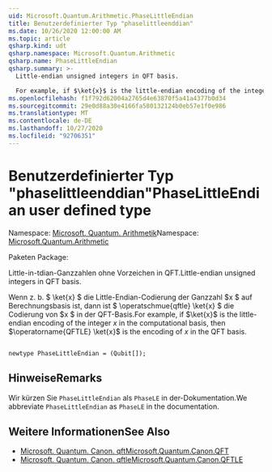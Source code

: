 ```yaml
---
uid: Microsoft.Quantum.Arithmetic.PhaseLittleEndian
title: Benutzerdefinierter Typ "phaselittleenddian"
ms.date: 10/26/2020 12:00:00 AM
ms.topic: article
qsharp.kind: udt
qsharp.namespace: Microsoft.Quantum.Arithmetic
qsharp.name: PhaseLittleEndian
qsharp.summary: >-
  Little-endian unsigned integers in QFT basis.

  For example, if $\ket{x}$ is the little-endian encoding of the integer $x$ in the computational basis, then $\operatorname{QFTLE} \ket{x}$ is the encoding of $x$ in the QFT basis.
ms.openlocfilehash: f1f792d62004a2765d4e63870f5a41a4377b0d34
ms.sourcegitcommit: 29e0d88a30e4166fa580132124b0eb57e1f0e986
ms.translationtype: MT
ms.contentlocale: de-DE
ms.lasthandoff: 10/27/2020
ms.locfileid: "92706351"
---
```

# <a name="phaselittleendian-user-defined-type"></a><span data-ttu-id="edd6d-102">Benutzerdefinierter Typ "phaselittleenddian"</span><span class="sxs-lookup"><span data-stu-id="edd6d-102">PhaseLittleEndian user defined type</span></span>

<span data-ttu-id="edd6d-103">Namespace: [Microsoft. Quantum. Arithmetik](xref:Microsoft.Quantum.Arithmetic)</span><span class="sxs-lookup"><span data-stu-id="edd6d-103">Namespace: [Microsoft.Quantum.Arithmetic](xref:Microsoft.Quantum.Arithmetic)</span></span>

<span data-ttu-id="edd6d-104">Paketen [](https://nuget.org/packages/)</span><span class="sxs-lookup"><span data-stu-id="edd6d-104">Package: [](https://nuget.org/packages/)</span></span>


<span data-ttu-id="edd6d-105">Little-in-tdian-Ganzzahlen ohne Vorzeichen in QFT.</span><span class="sxs-lookup"><span data-stu-id="edd6d-105">Little-endian unsigned integers in QFT basis.</span></span>

<span data-ttu-id="edd6d-106">Wenn z. b. $ \ket{x} $ die Little-Endian-Codierung der Ganzzahl $x $ auf Berechnungsbasis ist, dann ist $ \operatschmue{qftle} \ket{x} $ die Codierung von $x $ in der QFT-Basis.</span><span class="sxs-lookup"><span data-stu-id="edd6d-106">For example, if $\ket{x}$ is the little-endian encoding of the integer $x$ in the computational basis, then $\operatorname{QFTLE} \ket{x}$ is the encoding of $x$ in the QFT basis.</span></span>

```qsharp

newtype PhaseLittleEndian = (Qubit[]);
```



## <a name="remarks"></a><span data-ttu-id="edd6d-107">Hinweise</span><span class="sxs-lookup"><span data-stu-id="edd6d-107">Remarks</span></span>

<span data-ttu-id="edd6d-108">Wir kürzen Sie `PhaseLittleEndian` als `PhaseLE` in der-Dokumentation.</span><span class="sxs-lookup"><span data-stu-id="edd6d-108">We abbreviate `PhaseLittleEndian` as `PhaseLE` in the documentation.</span></span>

## <a name="see-also"></a><span data-ttu-id="edd6d-109">Weitere Informationen</span><span class="sxs-lookup"><span data-stu-id="edd6d-109">See Also</span></span>

- [<span data-ttu-id="edd6d-110">Microsoft. Quantum. Canon. qft</span><span class="sxs-lookup"><span data-stu-id="edd6d-110">Microsoft.Quantum.Canon.QFT</span></span>](xref:Microsoft.Quantum.Canon.QFT)
- [<span data-ttu-id="edd6d-111">Microsoft. Quantum. Canon. qftle</span><span class="sxs-lookup"><span data-stu-id="edd6d-111">Microsoft.Quantum.Canon.QFTLE</span></span>](xref:Microsoft.Quantum.Canon.QFTLE)